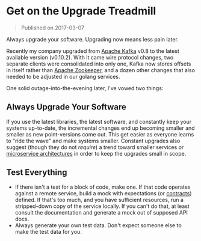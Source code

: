 # Get on the Upgrade Treadmill

> Published on 2017-03-07

Always upgrade your software. Upgrading now means less pain later.

Recently my company upgraded from [Apache Kafka][1] v0.8 to the latest available
version (v0.10.2). With it came wire protocol changes, two separate clients were
consolidated into only one, Kafka now stores offsets in itself rather than
[Apache Zookeeper][2], and a dozen other changes that also needed to be adjusted
in our golang services.

One solid outage-into-the-evening later, I've vowed two things:

## Always Upgrade Your Software

If you use the latest libraries, the latest software, and constantly keep your
systems up-to-date, the incremental changes end up becoming smaller and smaller
as new point-versions come out. This get easier as everyone learns to "ride the
wave" and make systems smaller. Constant upgrades also suggest (though they do
not *require*) a trend toward smaller services or [microservice
architectures][3] in order to keep the upgrades small in scope.

## Test Everything

- If there isn't a test for a block of code, make one. If that code operates
  against a remote service, build a mock with expectations (or [contracts][4])
  defined. If that's too much, and you have sufficient resources, run a
  stripped-down copy of the service locally. If you can't do that, at least
  consult the documentation and generate a mock out of supposed API docs.
- Always generate your own test data. Don't expect someone else to make the test
  data for you.

[1]:https://kafka.apache.org/
[2]:https://zookeeper.apache.org/
[3]:https://martinfowler.com/articles/microservices.html
[4]:https://en.wikipedia.org/wiki/Design_by_contract
